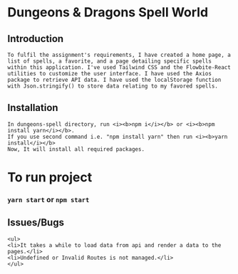 # Dungeons & Dragons Spell World

## Introduction
    To fulfil the assignment's requirements, I have created a home page, a list of spells, a favorite, and a page detailing specific spells within this application. I've used Tailwind CSS and the Flowbite-React utilities to customize the user interface. I have used the Axios package to retrieve API data. I have used the localStorage function with Json.stringify() to store data relating to my favored spells.

## Installation
    In dungeons-spell directory, run <i><b>npm i</i></b> or <i><b>npm install yarn</i></b>.
    If you use second command i.e. "npm install yarn" then run <i><b>yarn install</i></b>
    Now, It will install all required packages.

# To run project
### `yarn start` or `npm start`


## Issues/Bugs
    <ul>
    <li>It takes a while to load data from api and render a data to the pages.</li>
    <li>Undefined or Invalid Routes is not managed.</li>
    </ul>